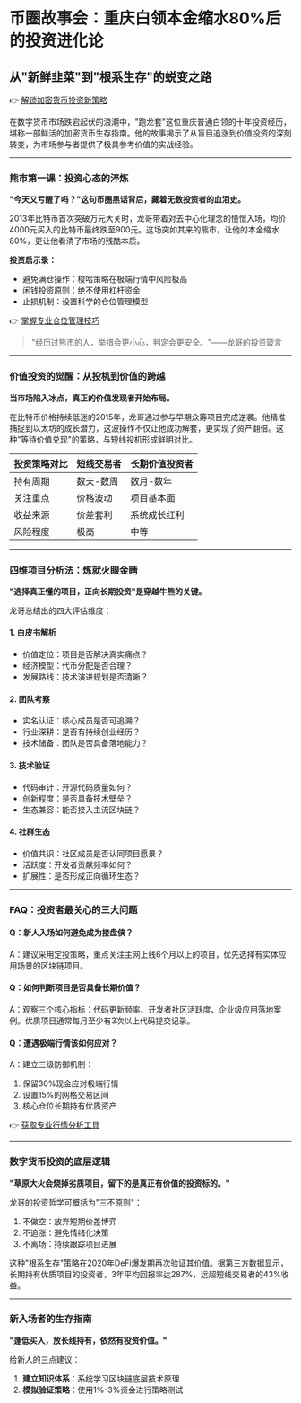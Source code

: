 # 币圈故事会：重庆白领本金缩水80%后的投资进化论

## 从"新鲜韭菜"到"根系生存"的蜕变之路

👉 [解锁加密货币投资新策略](https://bit.ly/okx_welcome)

在数字货币市场跌宕起伏的浪潮中，"跑龙套"这位重庆普通白领的十年投资经历，堪称一部鲜活的加密货币生存指南。他的故事揭示了从盲目追涨到价值投资的深刻转变，为市场参与者提供了极具参考价值的实战经验。

---

### 熊市第一课：投资心态的淬炼

**"今天又亏醒了吗？"这句币圈黑话背后，藏着无数投资者的血泪史。**

2013年比特币首次突破万元大关时，龙哥带着对去中心化理念的憧憬入场，均价4000元买入的比特币最终跌至900元。这场突如其来的熊市，让他的本金缩水80%，更让他看清了市场的残酷本质。

**投资启示录：**
- 避免满仓操作：梭哈策略在极端行情中风险极高
- 闲钱投资原则：绝不使用杠杆资金
- 止损机制：设置科学的仓位管理模型

👉 [掌握专业仓位管理技巧](https://bit.ly/okx_welcome)

> "经历过熊市的人，举措会更小心，判定会更安全。"——龙哥的投资箴言

---

### 价值投资的觉醒：从投机到价值的跨越

**当市场陷入冰点，真正的价值发现者开始布局。**

在比特币价格持续低迷的2015年，龙哥通过参与早期众筹项目完成逆袭。他精准捕捉到以太坊的成长潜力，这波操作不仅让他成功解套，更实现了资产翻倍。这种"等待价值兑现"的策略，与短线投机形成鲜明对比。

| 投资策略对比 | 短线交易者 | 长期价值投资者 |
|------------|------------|----------------|
| 持有周期   | 数天-数周  | 数月-数年      |
| 关注重点   | 价格波动   | 项目基本面     |
| 收益来源   | 价差套利   | 系统成长红利   |
| 风险程度   | 极高       | 中等           |

---

### 四维项目分析法：炼就火眼金睛

**"选择真正懂的项目，正向长期投资"是穿越牛熊的关键。**

龙哥总结出的四大评估维度：

#### 1. 白皮书解析
- 价值定位：项目是否解决真实痛点？
- 经济模型：代币分配是否合理？
- 发展路线：技术演进规划是否清晰？

#### 2. 团队考察
- 实名认证：核心成员是否可追溯？
- 行业深耕：是否有持续创业经历？
- 技术储备：团队是否具备落地能力？

#### 3. 技术验证
- 代码审计：开源代码质量如何？
- 创新程度：是否具备技术壁垒？
- 生态兼容：能否接入主流区块链？

#### 4. 社群生态
- 价值共识：社区成员是否认同项目愿景？
- 活跃度：开发者贡献频率如何？
- 扩展性：是否形成正向循环生态？

---

### FAQ：投资者最关心的三大问题

#### Q：新人入场如何避免成为接盘侠？
A：建议采用定投策略，重点关注主网上线6个月以上的项目，优先选择有实体应用场景的区块链项目。

#### Q：如何判断项目是否具备长期价值？
A：观察三个核心指标：代码更新频率、开发者社区活跃度、企业级应用落地案例。优质项目通常每月至少有3次以上代码提交记录。

#### Q：遭遇极端行情该如何应对？
A：建立三级防御机制：
1. 保留30%现金应对极端行情
2. 设置15%的网格交易区间
3. 核心仓位长期持有优质资产

👉 [获取专业行情分析工具](https://bit.ly/okx_welcome)

---

### 数字货币投资的底层逻辑

**"草原大火会烧掉劣质项目，留下的是真正有价值的投资标的。"**

龙哥的投资哲学可概括为"三不原则"：
1. 不做空：放弃短期价差博弈
2. 不追涨：避免情绪化决策
3. 不离场：持续跟踪项目进展

这种"根系生存"策略在2020年DeFi爆发期再次验证其价值。据第三方数据显示，长期持有优质项目的投资者，3年平均回报率达287%，远超短线交易者的43%收益。

---

### 新入场者的生存指南

**"逢低买入，放长线持有，依然有投资价值。"**

给新人的三点建议：
1. **建立知识体系**：系统学习区块链底层技术原理
2. **模拟验证策略**：使用1%-3%资金进行策略测试